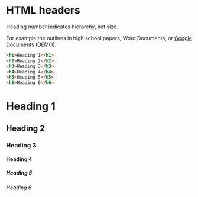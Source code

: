 # HTML headers

Heading number indicates hierarchy, not size.

For example the outlines in high school papers, Word Documents, or [Google Documents (DEMO)](http://bit.ly/heading-outline).  

```html
<h1>Heading 1</h1>
<h2>Heading 2</h2>
<h3>Heading 3</h3>
<h4>Heading 4</h4>
<h5>Heading 5</h5>
<h6>Heading 6</h6>
```

# Heading 1
## Heading 2
### Heading 3
#### Heading 4
##### Heading 5
###### Heading 6
